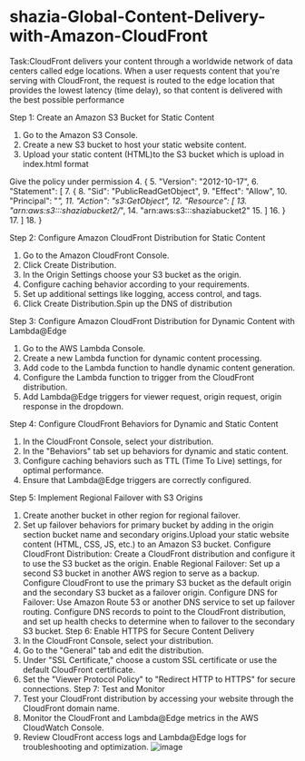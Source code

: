 # shazia-Global-Content-Delivery-with-Amazon-CloudFront
Task:CloudFront delivers your content through a worldwide network of data centers called edge locations. When a user requests content that you're serving with CloudFront, the request is routed to the edge location that provides the lowest latency (time delay), so that content is delivered with the best possible performance

Step 1: Create an Amazon S3 Bucket for Static Content
1.	Go to the Amazon S3 Console.
2.	Create a new S3 bucket to host your static website content.
3.	Upload your static content (HTML)to the S3 bucket which is upload in index.html format

Give the policy under permission 
4.	{
5.	    "Version": "2012-10-17",
6.	    "Statement": [
7.	        {
8.	            "Sid": "PublicReadGetObject",
9.	            "Effect": "Allow",
10.	            "Principal": "*",
11.	            "Action": "s3:GetObject",
12.	            "Resource": [
13.	                "arn:aws:s3:::shaziabucket2/*",
14.	                "arn:aws:s3:::shaziabucket2"
15.	            ]
16.	        }
17.	    ]
18.	}

Step 2: Configure Amazon CloudFront Distribution for Static Content
1.	Go to the Amazon CloudFront Console.
2.	Click Create Distribution.
3.	In the Origin Settings choose your S3 bucket as the origin.
4.	Configure caching behavior according to your requirements.
5.	Set up additional settings like logging, access control, and tags.
6.	Click Create Distribution.Spin up the DNS of distribution

Step 3: Configure Amazon CloudFront Distribution for Dynamic Content with Lambda@Edge
1.	Go to the AWS Lambda Console.
2.	Create a new Lambda function for dynamic content processing.
3.	Add code to the Lambda function to handle dynamic content generation.
4.	Configure the Lambda function to trigger from the CloudFront distribution.
5.	Add Lambda@Edge triggers for viewer request, origin request, origin response in the dropdown.

Step 4: Configure CloudFront Behaviors for Dynamic and Static Content
1.	In the CloudFront Console, select your distribution.
2.	In the "Behaviors" tab set up behaviors for dynamic and static content.
3.	Configure caching behaviors such as TTL (Time To Live) settings, for optimal performance.
4.	Ensure that Lambda@Edge triggers are correctly configured.

Step 5: Implement Regional Failover with S3 Origins
 1.	Create another bucket in other region for regional failover.
 2.	Set up failover behaviors for primary bucket by adding in the origin section bucket name and secondary origins.Upload your static website content (HTML, CSS, JS, etc.) to an Amazon S3 bucket.
Configure CloudFront Distribution:
Create a CloudFront distribution and configure it to use the S3 bucket as the origin.
Enable Regional Failover:
Set up a second S3 bucket in another AWS region to serve as a backup.
Configure CloudFront to use the primary S3 bucket as the default origin and the secondary S3 bucket as a failover origin.
Configure DNS for Failover:
Use Amazon Route 53 or another DNS service to set up failover routing. Configure DNS records to point to the CloudFront distribution, and set up health checks to determine when to failover to the secondary S3 bucket.
Step 6: Enable HTTPS for Secure Content Delivery
1.	In the CloudFront Console, select your distribution.
2.	Go to the "General" tab and edit the distribution.
3.	Under "SSL Certificate," choose a custom SSL certificate or use the default CloudFront certificate.
4.	Set the "Viewer Protocol Policy" to "Redirect HTTP to HTTPS" for secure connections.
Step 7: Test and Monitor
1.	Test your CloudFront distribution by accessing your website through the CloudFront domain name.
2.	Monitor the CloudFront and Lambda@Edge metrics in the AWS CloudWatch Console.
3.	Review CloudFront access logs and Lambda@Edge logs for troubleshooting and optimization.
![image](https://github.com/shaikshaz/shazia-Global-Content-Delivery-with-Amazon-CloudFront/assets/154241222/7cd34737-d159-4eb6-8fab-88baabe41bb7)
